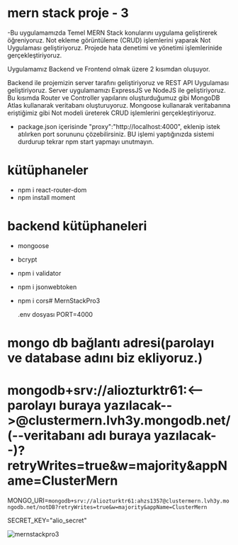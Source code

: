 # mern stack proje - 3
-Bu uygulamamızda Temel MERN Stack konularını uygulama geliştirerek öğreniyoruz. Not ekleme görüntüleme  (CRUD) işlemlerini yaparak Not Uygulaması geliştiriyoruz. Projede hata denetimi ve yönetimi işlemlerinide gerçekleştiriyoruz.

Uygulamamız Backend ve Frontend olmak üzere 2 kısımdan oluşuyor. 

Backend ile projemizin server tarafını geliştiriyoruz ve REST API Uygulaması geliştiriyoruz. Server uygulamamızı ExpressJS ve NodeJS ile geliştiriyoruz. Bu kısımda Router ve Controller yapılarını oluşturduğumuz gibi MongoDB Atlas kullanarak veritabanı oluşturuyoruz. Mongoose kullanarak veritabanına eriştiğimiz gibi Not modeli üreterek CRUD işlemlerini gerçekleştiriyoruz.

- package.json içerisinde  "proxy":"http://localhost:4000", eklenip
istek atılırken port sorununu çözebilirsiniz.
         BU işlemi yaptığınızda sistemi durdurup tekrar npm start yapmayı unutmayın.


# kütüphaneler
- npm i react-router-dom
- npm install moment
# backend kütüphaneleri
- mongoose
- bcrypt
- npm i validator
- npm i jsonwebtoken
- npm i cors# MernStackPro3

  .env dosyası
  PORT=4000
# mongo db bağlantı adresi(parolayı ve database adını biz ekliyoruz.)
# mongodb+srv://aliozturktr61:<--parolayı buraya yazılacak-->@clustermern.lvh3y.mongodb.net/(--veritabanı adı buraya yazılacak--)?retryWrites=true&w=majority&appName=ClusterMern  
MONGO_URI=`mongodb+srv://aliozturktr61:ahzs1357@clustermern.lvh3y.mongodb.net/notDB?retryWrites=true&w=majority&appName=ClusterMern`

SECRET_KEY="alio_secret"


![mernstackpro3](https://github.com/user-attachments/assets/b53bbfbc-47dd-4341-8a76-ab0ca3adb2fb)
